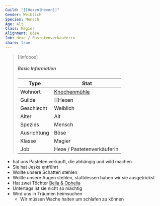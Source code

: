 ```yaml
---
Guild: "[[Hexen|Hexen]]"
Gender: Weiblich
Species: Mensch
Age: Alt
Class: Magier
Alignment: Böse
Job: Hexe / Pastetenverkäuferin
share: true
---
```


>[!infobox]
>##### Basic Information
>Type | Stat |
>----  | ----  |
> Wohnort | [Knochenmühle](Knochenm%C3%BChle.md) |
> Guilde | [[Hexen|Hexen]] |
> Geschlecht | Weiblich |
> Alter | Alt |
> Spezies | Mensch |
> Ausrichtung | Böse |
> Klasse | Magier |
> Job | Hexe / Pastetenverkäuferin |

- hat uns Pasteten verkauft, die abhängig und wild machen
- Sie hat Jeska entführt
- Wollte unsere Schatten stehlen
- Wollte unsere Augen stehlen, stattdessen haben wir sie ausgetrickst
- Hat zwei Töchter [Bella & Ophelia](Bella%20&%20Ophelia.md)
- Untertags ist sie nicht so mächtig
- Wird uns in Träumen heimsuchen
	- Wir müssen Wache halten um schlafen zu können